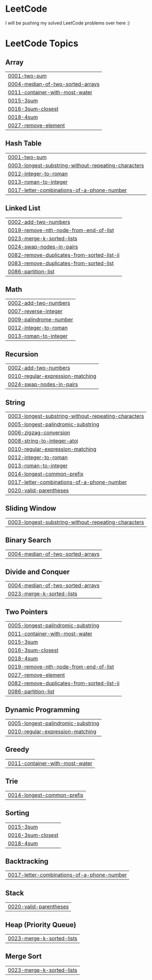 # LeetCode
I will be pushing my solved LeetCode problems over here :)

<!---LeetCode Topics Start-->
# LeetCode Topics
## Array
|  |
| ------- |
| [0001-two-sum](https://github.com/luffy-2606/LeetCode/tree/master/0001-two-sum) |
| [0004-median-of-two-sorted-arrays](https://github.com/luffy-2606/LeetCode/tree/master/0004-median-of-two-sorted-arrays) |
| [0011-container-with-most-water](https://github.com/luffy-2606/LeetCode/tree/master/0011-container-with-most-water) |
| [0015-3sum](https://github.com/luffy-2606/LeetCode/tree/master/0015-3sum) |
| [0016-3sum-closest](https://github.com/luffy-2606/LeetCode/tree/master/0016-3sum-closest) |
| [0018-4sum](https://github.com/luffy-2606/LeetCode/tree/master/0018-4sum) |
| [0027-remove-element](https://github.com/luffy-2606/LeetCode/tree/master/0027-remove-element) |
## Hash Table
|  |
| ------- |
| [0001-two-sum](https://github.com/luffy-2606/LeetCode/tree/master/0001-two-sum) |
| [0003-longest-substring-without-repeating-characters](https://github.com/luffy-2606/LeetCode/tree/master/0003-longest-substring-without-repeating-characters) |
| [0012-integer-to-roman](https://github.com/luffy-2606/LeetCode/tree/master/0012-integer-to-roman) |
| [0013-roman-to-integer](https://github.com/luffy-2606/LeetCode/tree/master/0013-roman-to-integer) |
| [0017-letter-combinations-of-a-phone-number](https://github.com/luffy-2606/LeetCode/tree/master/0017-letter-combinations-of-a-phone-number) |
## Linked List
|  |
| ------- |
| [0002-add-two-numbers](https://github.com/luffy-2606/LeetCode/tree/master/0002-add-two-numbers) |
| [0019-remove-nth-node-from-end-of-list](https://github.com/luffy-2606/LeetCode/tree/master/0019-remove-nth-node-from-end-of-list) |
| [0023-merge-k-sorted-lists](https://github.com/luffy-2606/LeetCode/tree/master/0023-merge-k-sorted-lists) |
| [0024-swap-nodes-in-pairs](https://github.com/luffy-2606/LeetCode/tree/master/0024-swap-nodes-in-pairs) |
| [0082-remove-duplicates-from-sorted-list-ii](https://github.com/luffy-2606/LeetCode/tree/master/0082-remove-duplicates-from-sorted-list-ii) |
| [0083-remove-duplicates-from-sorted-list](https://github.com/luffy-2606/LeetCode/tree/master/0083-remove-duplicates-from-sorted-list) |
| [0086-partition-list](https://github.com/luffy-2606/LeetCode/tree/master/0086-partition-list) |
## Math
|  |
| ------- |
| [0002-add-two-numbers](https://github.com/luffy-2606/LeetCode/tree/master/0002-add-two-numbers) |
| [0007-reverse-integer](https://github.com/luffy-2606/LeetCode/tree/master/0007-reverse-integer) |
| [0009-palindrome-number](https://github.com/luffy-2606/LeetCode/tree/master/0009-palindrome-number) |
| [0012-integer-to-roman](https://github.com/luffy-2606/LeetCode/tree/master/0012-integer-to-roman) |
| [0013-roman-to-integer](https://github.com/luffy-2606/LeetCode/tree/master/0013-roman-to-integer) |
## Recursion
|  |
| ------- |
| [0002-add-two-numbers](https://github.com/luffy-2606/LeetCode/tree/master/0002-add-two-numbers) |
| [0010-regular-expression-matching](https://github.com/luffy-2606/LeetCode/tree/master/0010-regular-expression-matching) |
| [0024-swap-nodes-in-pairs](https://github.com/luffy-2606/LeetCode/tree/master/0024-swap-nodes-in-pairs) |
## String
|  |
| ------- |
| [0003-longest-substring-without-repeating-characters](https://github.com/luffy-2606/LeetCode/tree/master/0003-longest-substring-without-repeating-characters) |
| [0005-longest-palindromic-substring](https://github.com/luffy-2606/LeetCode/tree/master/0005-longest-palindromic-substring) |
| [0006-zigzag-conversion](https://github.com/luffy-2606/LeetCode/tree/master/0006-zigzag-conversion) |
| [0008-string-to-integer-atoi](https://github.com/luffy-2606/LeetCode/tree/master/0008-string-to-integer-atoi) |
| [0010-regular-expression-matching](https://github.com/luffy-2606/LeetCode/tree/master/0010-regular-expression-matching) |
| [0012-integer-to-roman](https://github.com/luffy-2606/LeetCode/tree/master/0012-integer-to-roman) |
| [0013-roman-to-integer](https://github.com/luffy-2606/LeetCode/tree/master/0013-roman-to-integer) |
| [0014-longest-common-prefix](https://github.com/luffy-2606/LeetCode/tree/master/0014-longest-common-prefix) |
| [0017-letter-combinations-of-a-phone-number](https://github.com/luffy-2606/LeetCode/tree/master/0017-letter-combinations-of-a-phone-number) |
| [0020-valid-parentheses](https://github.com/luffy-2606/LeetCode/tree/master/0020-valid-parentheses) |
## Sliding Window
|  |
| ------- |
| [0003-longest-substring-without-repeating-characters](https://github.com/luffy-2606/LeetCode/tree/master/0003-longest-substring-without-repeating-characters) |
## Binary Search
|  |
| ------- |
| [0004-median-of-two-sorted-arrays](https://github.com/luffy-2606/LeetCode/tree/master/0004-median-of-two-sorted-arrays) |
## Divide and Conquer
|  |
| ------- |
| [0004-median-of-two-sorted-arrays](https://github.com/luffy-2606/LeetCode/tree/master/0004-median-of-two-sorted-arrays) |
| [0023-merge-k-sorted-lists](https://github.com/luffy-2606/LeetCode/tree/master/0023-merge-k-sorted-lists) |
## Two Pointers
|  |
| ------- |
| [0005-longest-palindromic-substring](https://github.com/luffy-2606/LeetCode/tree/master/0005-longest-palindromic-substring) |
| [0011-container-with-most-water](https://github.com/luffy-2606/LeetCode/tree/master/0011-container-with-most-water) |
| [0015-3sum](https://github.com/luffy-2606/LeetCode/tree/master/0015-3sum) |
| [0016-3sum-closest](https://github.com/luffy-2606/LeetCode/tree/master/0016-3sum-closest) |
| [0018-4sum](https://github.com/luffy-2606/LeetCode/tree/master/0018-4sum) |
| [0019-remove-nth-node-from-end-of-list](https://github.com/luffy-2606/LeetCode/tree/master/0019-remove-nth-node-from-end-of-list) |
| [0027-remove-element](https://github.com/luffy-2606/LeetCode/tree/master/0027-remove-element) |
| [0082-remove-duplicates-from-sorted-list-ii](https://github.com/luffy-2606/LeetCode/tree/master/0082-remove-duplicates-from-sorted-list-ii) |
| [0086-partition-list](https://github.com/luffy-2606/LeetCode/tree/master/0086-partition-list) |
## Dynamic Programming
|  |
| ------- |
| [0005-longest-palindromic-substring](https://github.com/luffy-2606/LeetCode/tree/master/0005-longest-palindromic-substring) |
| [0010-regular-expression-matching](https://github.com/luffy-2606/LeetCode/tree/master/0010-regular-expression-matching) |
## Greedy
|  |
| ------- |
| [0011-container-with-most-water](https://github.com/luffy-2606/LeetCode/tree/master/0011-container-with-most-water) |
## Trie
|  |
| ------- |
| [0014-longest-common-prefix](https://github.com/luffy-2606/LeetCode/tree/master/0014-longest-common-prefix) |
## Sorting
|  |
| ------- |
| [0015-3sum](https://github.com/luffy-2606/LeetCode/tree/master/0015-3sum) |
| [0016-3sum-closest](https://github.com/luffy-2606/LeetCode/tree/master/0016-3sum-closest) |
| [0018-4sum](https://github.com/luffy-2606/LeetCode/tree/master/0018-4sum) |
## Backtracking
|  |
| ------- |
| [0017-letter-combinations-of-a-phone-number](https://github.com/luffy-2606/LeetCode/tree/master/0017-letter-combinations-of-a-phone-number) |
## Stack
|  |
| ------- |
| [0020-valid-parentheses](https://github.com/luffy-2606/LeetCode/tree/master/0020-valid-parentheses) |
## Heap (Priority Queue)
|  |
| ------- |
| [0023-merge-k-sorted-lists](https://github.com/luffy-2606/LeetCode/tree/master/0023-merge-k-sorted-lists) |
## Merge Sort
|  |
| ------- |
| [0023-merge-k-sorted-lists](https://github.com/luffy-2606/LeetCode/tree/master/0023-merge-k-sorted-lists) |
<!---LeetCode Topics End-->